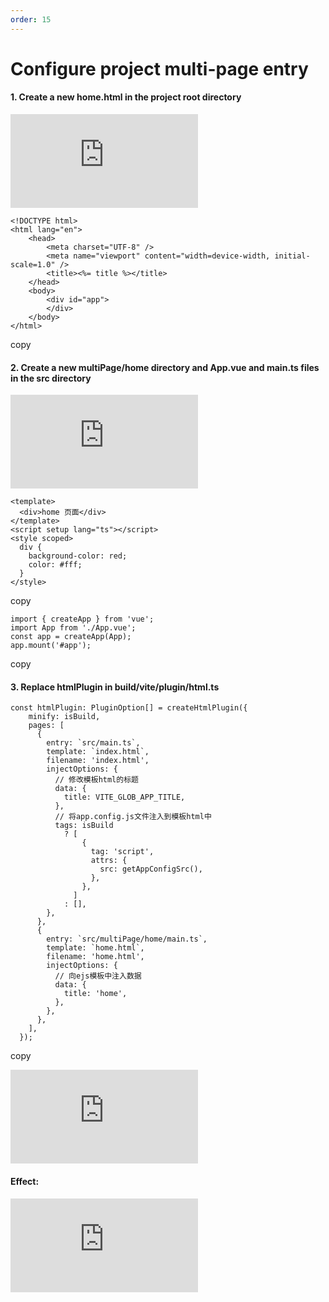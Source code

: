 ```yaml
---
order: 15
---
```


# Configure project multi-page entry

#### 1\. Create a new home.html in the project root directory

![](https://lfs.k.topthink.com/lfs/e6b51f745d26d9957dab84678eae92ad7ae9c92b07086954516cb6b14d676294.dat)

```
<!DOCTYPE html>
<html lang="en">
	<head>
		<meta charset="UTF-8" />
		<meta name="viewport" content="width=device-width, initial-scale=1.0" />
		<title><%= title %></title>
	</head>
	<body>
		<div id="app">
		</div>
	</body>
</html>

```

copy

#### 2\. Create a new multiPage/home directory and App.vue and main.ts files in the src directory

![](https://lfs.k.topthink.com/lfs/5387d0bd3eb67a03f6adfb1e24a48e50aa305663eb6118877ca9efa98b24b85f.dat)

```
<template>
  <div>home 页面</div>
</template>
<script setup lang="ts"></script>
<style scoped>
  div {
    background-color: red;
    color: #fff;
  }
</style>
```

copy

```
import { createApp } from 'vue';
import App from './App.vue';
const app = createApp(App);
app.mount('#app');

```

copy

#### 3\. Replace htmlPlugin in build/vite/plugin/html.ts

```
const htmlPlugin: PluginOption[] = createHtmlPlugin({
    minify: isBuild,
    pages: [
      {
        entry: `src/main.ts`,
        template: `index.html`,
        filename: 'index.html',
        injectOptions: {
          // 修改模板html的标题
          data: {
            title: VITE_GLOB_APP_TITLE,
          },
          // 将app.config.js文件注入到模板html中
          tags: isBuild
            ? [
                {
                  tag: 'script',
                  attrs: {
                    src: getAppConfigSrc(),
                  },
                },
              ]
            : [],
        },
      },
      {
        entry: `src/multiPage/home/main.ts`,
        template: `home.html`,
        filename: 'home.html',
        injectOptions: {
          // 向ejs模板中注入数据
          data: {
            title: 'home',
          },
        },
      },
    ],
  });
```

copy

![](https://lfs.k.topthink.com/lfs/b51a9eca23d0fe4d30add2aa181dfd71df34e14889b0953f6d35d0ab66f2307c.dat)

#### Effect:

![](https://lfs.k.topthink.com/lfs/cee8c3e14b1af5d1af0016fd0c71b6103dbc9ce5c8e9d5c6c3560279ff4f6252.dat)
